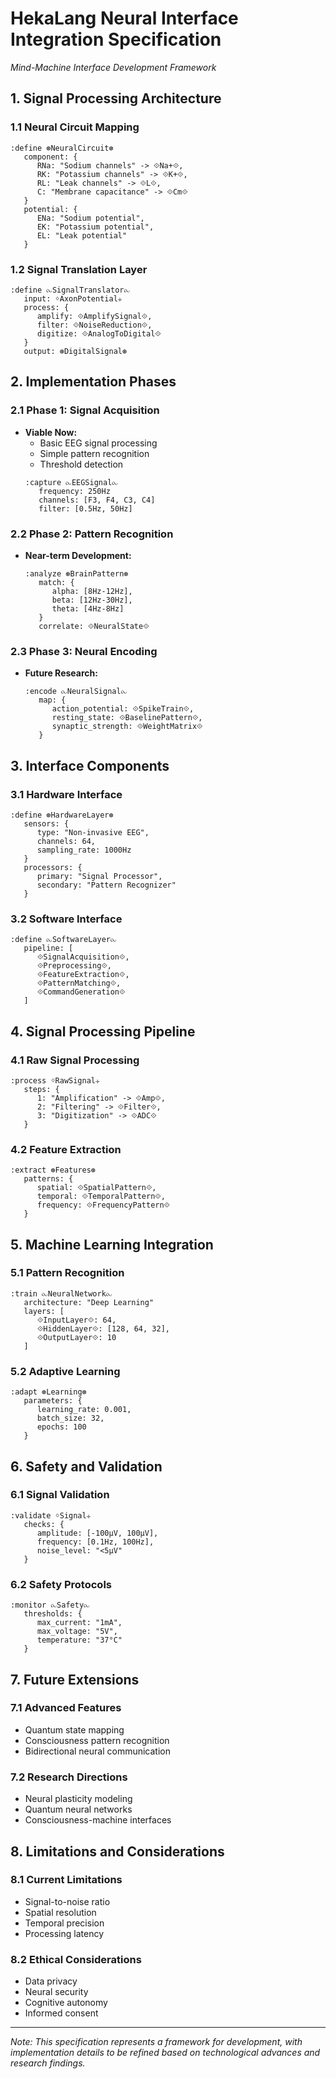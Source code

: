# HekaLang Neural Interface Integration Specification
*Mind-Machine Interface Development Framework*

## 1. Signal Processing Architecture

### 1.1 Neural Circuit Mapping
```plaintext
:define ⊛NeuralCircuit⊛
   component: {
      RNa: "Sodium channels" -> ⟐Na+⟐,
      RK: "Potassium channels" -> ⟐K+⟐,
      RL: "Leak channels" -> ⟐L⟐,
      C: "Membrane capacitance" -> ⟐Cm⟐
   }
   potential: {
      ENa: "Sodium potential",
      EK: "Potassium potential",
      EL: "Leak potential"
   }
```

### 1.2 Signal Translation Layer
```plaintext
:define ⧜SignalTranslator⧜
   input: ᛜAxonPotential⧾
   process: {
      amplify: ⟐AmplifySignal⟐,
      filter: ⟐NoiseReduction⟐,
      digitize: ⟐AnalogToDigital⟐
   }
   output: ⊛DigitalSignal⊛
```

## 2. Implementation Phases

### 2.1 Phase 1: Signal Acquisition
- **Viable Now:**
  - Basic EEG signal processing
  - Simple pattern recognition
  - Threshold detection
  ```plaintext
  :capture ⧜EEGSignal⧜
     frequency: 250Hz
     channels: [F3, F4, C3, C4]
     filter: [0.5Hz, 50Hz]
  ```

### 2.2 Phase 2: Pattern Recognition
- **Near-term Development:**
  ```plaintext
  :analyze ⊛BrainPattern⊛
     match: {
        alpha: [8Hz-12Hz],
        beta: [12Hz-30Hz],
        theta: [4Hz-8Hz]
     }
     correlate: ⟐NeuralState⟐
  ```

### 2.3 Phase 3: Neural Encoding
- **Future Research:**
  ```plaintext
  :encode ⧜NeuralSignal⧜
     map: {
        action_potential: ⟐SpikeTrain⟐,
        resting_state: ⟐BaselinePattern⟐,
        synaptic_strength: ⟐WeightMatrix⟐
     }
  ```

## 3. Interface Components

### 3.1 Hardware Interface
```plaintext
:define ⊛HardwareLayer⊛
   sensors: {
      type: "Non-invasive EEG",
      channels: 64,
      sampling_rate: 1000Hz
   }
   processors: {
      primary: "Signal Processor",
      secondary: "Pattern Recognizer"
   }
```

### 3.2 Software Interface
```plaintext
:define ⧜SoftwareLayer⧜
   pipeline: [
      ⟐SignalAcquisition⟐,
      ⟐Preprocessing⟐,
      ⟐FeatureExtraction⟐,
      ⟐PatternMatching⟐,
      ⟐CommandGeneration⟐
   ]
```

## 4. Signal Processing Pipeline

### 4.1 Raw Signal Processing
```plaintext
:process ᛜRawSignal⧾
   steps: {
      1: "Amplification" -> ⟐Amp⟐,
      2: "Filtering" -> ⟐Filter⟐,
      3: "Digitization" -> ⟐ADC⟐
   }
```

### 4.2 Feature Extraction
```plaintext
:extract ⊛Features⊛
   patterns: {
      spatial: ⟐SpatialPattern⟐,
      temporal: ⟐TemporalPattern⟐,
      frequency: ⟐FrequencyPattern⟐
   }
```

## 5. Machine Learning Integration

### 5.1 Pattern Recognition
```plaintext
:train ⧜NeuralNetwork⧜
   architecture: "Deep Learning"
   layers: [
      ⟐InputLayer⟐: 64,
      ⟐HiddenLayer⟐: [128, 64, 32],
      ⟐OutputLayer⟐: 10
   ]
```

### 5.2 Adaptive Learning
```plaintext
:adapt ⊛Learning⊛
   parameters: {
      learning_rate: 0.001,
      batch_size: 32,
      epochs: 100
   }
```

## 6. Safety and Validation

### 6.1 Signal Validation
```plaintext
:validate ᛜSignal⧾
   checks: {
      amplitude: [-100μV, 100μV],
      frequency: [0.1Hz, 100Hz],
      noise_level: "<5μV"
   }
```

### 6.2 Safety Protocols
```plaintext
:monitor ⧜Safety⧜
   thresholds: {
      max_current: "1mA",
      max_voltage: "5V",
      temperature: "37°C"
   }
```

## 7. Future Extensions

### 7.1 Advanced Features
- Quantum state mapping
- Consciousness pattern recognition
- Bidirectional neural communication

### 7.2 Research Directions
- Neural plasticity modeling
- Quantum neural networks
- Consciousness-machine interfaces

## 8. Limitations and Considerations

### 8.1 Current Limitations
- Signal-to-noise ratio
- Spatial resolution
- Temporal precision
- Processing latency

### 8.2 Ethical Considerations
- Data privacy
- Neural security
- Cognitive autonomy
- Informed consent

---

*Note: This specification represents a framework for development, with implementation details to be refined based on technological advances and research findings.*

